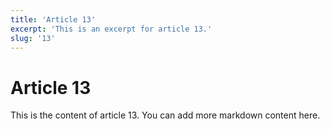```yaml
---
title: 'Article 13'
excerpt: 'This is an excerpt for article 13.'
slug: '13'
---
```


# Article 13

This is the content of article 13. You can add more markdown content here.
